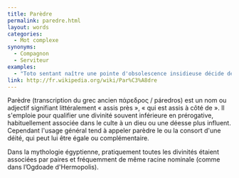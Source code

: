 ```yaml
---
title: Parèdre
permalink: paredre.html
layout: words
categories:
  - Mot complexe
synonyms:
  - Compagnon
  - Serviteur
examples:
  - "Toto sentant naître une pointe d'obsolescence insidieuse décide de prendre sa retraite. Il choisit donc comme parèdre... Mickey. (cf. Histoires)"
link: http://fr.wikipedia.org/wiki/Par%C3%A8dre
---
```


Parèdre (transcription du grec ancien &#960;&#940;&#961;&#949;&#948;&#961;&#959;&#962; / páredros) est un nom ou adjectif signifiant littéralement «  assis près », « qui est assis à côté de ». Il s'emploie pour qualifier une divinité souvent inférieure en prérogative, habituellement associée dans le culte à un dieu ou une déesse plus influent. Cependant l'usage général tend à appeler parèdre le ou la consort d'une déité, qui peut lui être égale ou complémentaire.

Dans la mythologie égyptienne, pratiquement toutes les divinités étaient associées par paires et fréquemment de même racine nominale (comme dans l’Ogdoade d'Hermopolis).
